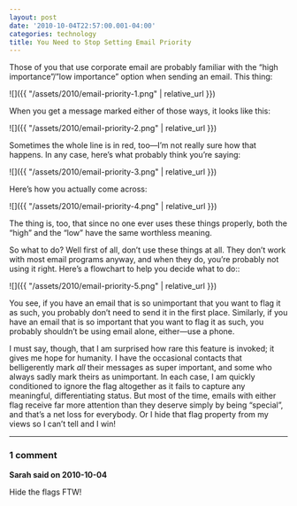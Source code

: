 ```yaml
---
layout: post
date: '2010-10-04T22:57:00.001-04:00'
categories: technology
title: You Need to Stop Setting Email Priority
---
```


Those of you that use corporate email are probably familiar with the “high importance”/”low importance” option when sending an email. This thing:

![]({{ "/assets/2010/email-priority-1.png" | relative_url }})

When you get a message marked either of those ways, it looks like this:

![]({{ "/assets/2010/email-priority-2.png" | relative_url }})

Sometimes the whole line is in red, too—I’m not really sure how that happens. In any case, here’s what probably think you’re saying:

![]({{ "/assets/2010/email-priority-3.png" | relative_url }})

Here’s how you actually come across:

![]({{ "/assets/2010/email-priority-4.png" | relative_url }})

The thing is, too, that since no one ever uses these things properly, both the “high” and the “low” have the same worthless meaning. 

So what to do? Well first of all, don’t use these things at all. They don’t work with most email programs anyway, and when they do, you’re probably not using it right. Here’s a flowchart to help you decide what to do::

![]({{ "/assets/2010/email-priority-5.png" | relative_url }})

You see, if you have an email that is so unimportant that you want to flag it as such, you probably don’t need to send it in the first place. Similarly, if you have an email that is so important that you want to flag it as such, you probably shouldn’t be using email alone, either—use a phone.

I must say, though, that I am surprised how rare this feature is invoked; it gives me hope for humanity. I have the occasional contacts that belligerently mark *all* their messages as super important, and some who always sadly mark theirs as unimportant. In each case, I am quickly conditioned to ignore the flag altogether as it fails to capture any meaningful, differentiating status. But most of the time, emails with either flag receive far more attention than they deserve simply by being “special”, and that’s a net loss for everybody. Or I hide that flag property from my views so I can’t tell and I win!

---

### 1 comment

**Sarah said on 2010-10-04**

Hide the flags FTW!

